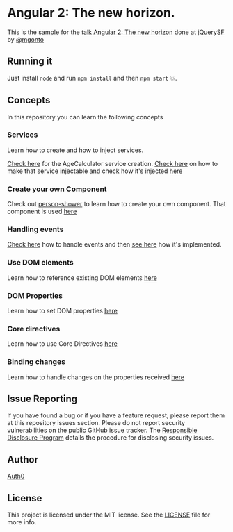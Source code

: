 # Angular 2: The new horizon.

This is the sample for the [talk Angular 2: The new horizon](http://mgonto.github.io/angular2-the-new-horizon/) done at [jQuerySF](http://jquerysf.com/) by [@mgonto](http://twitter.com/mgonto)

## Running it

Just install `node` and run `npm install` and then `npm start` :boom:.

## Concepts

In this repository you can learn the following concepts

### Services

Learn how to create and how to inject services.

[Check here](https://github.com/auth0/angular2-the-new-horizon-sample/blob/master/src/ageCalculator/ageCalculator.ts) for the AgeCalculator service creation. [Check here](https://github.com/auth0/angular2-the-new-horizon-sample/blob/master/src/index.ts#L11) on how to make that service injectable and check how it's injected [here](https://github.com/auth0/angular2-the-new-horizon-sample/blob/master/src/personShower/personShower.ts#L27)

### Create your own Component

Check out [person-shower](https://github.com/auth0/angular2-the-new-horizon-sample/blob/master/src/personShower/personShower.ts) to learn how to create your own component. That component is used [here](https://github.com/auth0/angular2-the-new-horizon-sample/blob/master/src/app/app.html#L1)

### Handling events

[Check here](https://github.com/auth0/angular2-the-new-horizon-sample/blob/master/src/personShower/personShower.ts#L18) how to handle events and then [see here](https://github.com/auth0/angular2-the-new-horizon-sample/blob/master/src/personShower/personShower.ts#L36-L39) how it's implemented.

### Use DOM elements 

Learn how to reference existing DOM elements [here](https://github.com/auth0/angular2-the-new-horizon-sample/blob/master/src/personShower/personShower.ts#L17-L18)

### DOM Properties

Learn how to set DOM properties [here](https://github.com/auth0/angular2-the-new-horizon-sample/blob/master/src/personShower/personShower.ts#L15)

### Core directives

Learn how to use Core Directives [here](https://github.com/auth0/angular2-the-new-horizon-sample/blob/master/src/personShower/personShower.ts#L16-L21)

### Binding changes

Learn how to handle changes on the properties received [here](https://github.com/auth0/angular2-the-new-horizon-sample/blob/master/src/personShower/personShower.ts#L31-L34)

## Issue Reporting

If you have found a bug or if you have a feature request, please report them at this repository issues section. Please do not report security vulnerabilities on the public GitHub issue tracker. The [Responsible Disclosure Program](https://auth0.com/whitehat) details the procedure for disclosing security issues.

## Author

[Auth0](auth0.com)

## License

This project is licensed under the MIT license. See the [LICENSE](LICENSE) file for more info.
